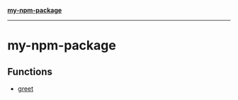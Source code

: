 [**my-npm-package**](README.md)

---

# my-npm-package

## Functions

- [greet](functions/greet.md)
